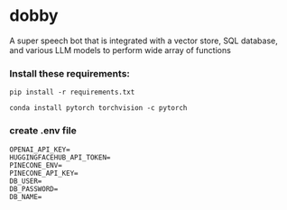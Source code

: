 # dobby
 A super speech bot that is integrated with a vector store, SQL database, and various LLM models to perform wide array of functions

### Install these requirements:
```
pip install -r requirements.txt

conda install pytorch torchvision -c pytorch
```

### create .env file
```
OPENAI_API_KEY=
HUGGINGFACEHUB_API_TOKEN=
PINECONE_ENV=
PINECONE_API_KEY=
DB_USER=
DB_PASSWORD=
DB_NAME=
```